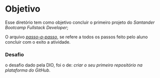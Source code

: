 # Objetivo

Esse diretório tem como objetivo concluir o primeiro projeto do *Santander Bootcamp Fullstack Developer*;

O arquivo *[passo-a-passo](https://github.com/samuelESP/dio-desafio-github-primeiro-repositorio/blob/main/Projeto-Git-GitHub/passo-a-passo.md)*, se refere a todos os passos feito pelo aluno concluir com o exito a atividade.

### Desafio
 
o desafio dado pela DIO, foi o de: *criar o seu primeiro repositório na plataforma do GitHub*.
 

